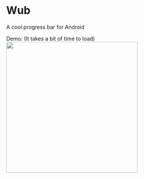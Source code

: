 # Wub
A cool progress bar for Android

Demo: (It takes a bit of time to load)  
<img src="https://github.com/pabloogc/Wub/raw/master/output.gif" width="350">
